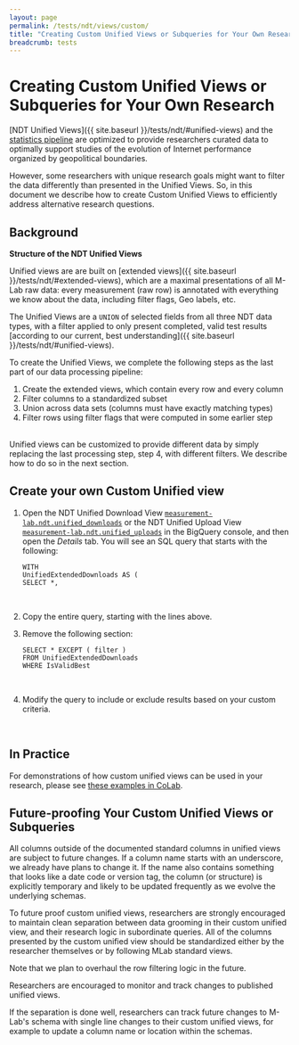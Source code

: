 ```yaml
---
layout: page
permalink: /tests/ndt/views/custom/
title: "Creating Custom Unified Views or Subqueries for Your Own Research"
breadcrumb: tests
---
```


# Creating Custom Unified Views or Subqueries for Your Own Research

[NDT Unified Views]({{ site.baseurl }}/tests/ndt/#unified-views) and the [statistics pipeline](https://github.com/m-lab/stats-pipeline/#statistics-pipeline-service) are optimized to provide
researchers curated data to optimally support studies of the
evolution of Internet performance organized by geopolitical boundaries.

However, some researchers with unique research goals might want to filter the data differently than presented in the Unified Views. So, in this document we describe how to create Custom Unified Views to efficiently address alternative research questions.

## Background

**Structure of the NDT Unified Views**

Unified views are are built on [extended views]({{ site.baseurl }}/tests/ndt/#extended-views), which are a
maximal presentations of all M-Lab raw data: every measurement (raw row) is annotated with everything we know about the data, including filter flags, Geo labels, etc.

The Unified Views are a `UNION` of selected fields from all three NDT data types, with a filter applied to only present completed, valid test results [according to our current, best understanding]({{ site.baseurl }}/tests/ndt/#unified-views). 

To create the Unified Views, we complete the following steps as the last part of our data processing pipeline: 

1. Create the extended views, which contain every row and every column
1. Filter columns to a standardized subset
1. Union across data sets (columns must have exactly matching types)
1. Filter rows using filter flags that were computed in some earlier step  
<br>
Unified views can be customized to provide different data by simply replacing the last
processing step, step 4, with different filters. We describe how to do so in the next section.  
<br>

## Create your own Custom Unified view

1. Open the NDT Unified Download View [`measurement-lab.ndt.unified_downloads`](https://console.cloud.google.com/bigquery?project=measurement-lab&p=measurement-lab&d=ndt&t=unified_downloads&page=table) or the NDT Unified Upload View [`measurement-lab.ndt.unified_uploads`](https://console.cloud.google.com/bigquery?project=measurement-lab&p=measurement-lab&d=ndt&t=unified_uploads&page=table) in the BigQuery console,  and then open the _Details_ tab. You will see an SQL query that starts with the following:     


	```~sql
	WITH
	UnifiedExtendedDownloads AS (
	SELECT *,
	```   
	<br>
1. Copy the entire query, starting with the lines above.  

1. Remove the following section:     

	```~sql
	SELECT * EXCEPT ( filter )
	FROM UnifiedExtendedDownloads
	WHERE IsValidBest
	```  
	<br>
1. Modify the query to include or exclude results based on your custom criteria.  
<br>

## In Practice

For demonstrations of how custom unified views can be used in your research, please see [these examples in CoLab](https://colab.research.google.com/drive/1i0XGPeMcvr2ZPO6EMIh86mNWPS0qzbit#scrollTo=G3o4Ati2WspD). 

## Future-proofing Your Custom Unified Views or Subqueries

All columns outside of the documented standard columns in unified views are subject to future
changes. If a column name starts with an underscore, we already have plans to
change it. If the name also contains something that looks like a date code or
version tag, the column (or structure) is explicitly temporary and likely to be
updated frequently as we evolve the underlying schemas.

To future proof custom unified views, researchers are strongly encouraged to
maintain clean separation between data grooming in their custom unified view,
and their research logic in subordinate queries. All of the columns presented by
the custom unified view should be standardized either by the researcher themselves or by
following MLab standard views.

Note that we plan to overhaul the row filtering logic in the future.

Researchers are encouraged to monitor and track changes to published unified views.

If the separation is done well, researchers can track future changes to
M-Lab's schema with single line changes to their custom unified views, for
example to update a column name or location within the schemas.
